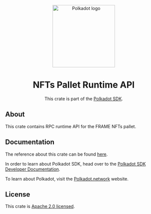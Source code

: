 <div align="center">

<img
alt="Polkadot logo" width="200"
src="https://raw.githubusercontent.com/paritytech/polkadot-sdk/rzadp/readmes/docs/images/Polkadot_Logo_Horizontal_Pink_BlackOnWhite.png">

# NFTs Pallet Runtime API

This crate is part of the [Polkadot SDK](https://github.com/paritytech/polkadot-sdk/).

</div>

## About

This crate contains RPC runtime API for the FRAME NFTs pallet.

## Documentation

The reference about this crate can be found [here](https://paritytech.github.io/polkadot-sdk/master/pallet_nfts_runtime_api).

In order to learn about Polkadot SDK, head over to the [Polkadot SDK Developer Documentation](https://paritytech.github.io/polkadot-sdk/master/polkadot_sdk_docs/index.html).

To learn about Polkadot, visit the [Polkadot.network](https://polkadot.network/) website.

## License

This crate is [Apache 2.0 licensed](https://spdx.org/licenses/Apache-2.0.html).
